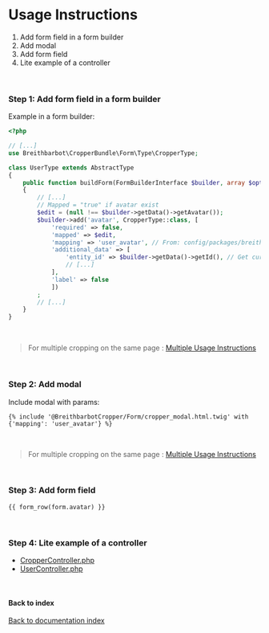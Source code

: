 # Usage Instructions

1. Add form field in a form builder
2. Add modal
3. Add form field
4. Lite example of a controller

<br>

### Step 1: Add form field in a form builder
Example in a form builder:

```php
<?php

// [...]
use Breithbarbot\CropperBundle\Form\Type\CropperType;

class UserType extends AbstractType
{
    public function buildForm(FormBuilderInterface $builder, array $options)
    {
        // [...]
        // Mapped = "true" if avatar exist
        $edit = (null !== $builder->getData()->getAvatar());
        $builder->add('avatar', CropperType::class, [
            'required' => false,
            'mapped' => $edit,
            'mapping' => 'user_avatar', // From: config/packages/breithbarbot_cropper.yaml
            'additional_data' => [
                'entity_id' => $builder->getData()->getId(), // Get current ID
                // [...]
            ],
            'label' => false
            ])
        ;
        // [...]
    }
}
```

<br>

> For multiple cropping on the same page : [Multiple Usage Instructions](usage_multiple.md)

<br>

### Step 2: Add modal
Include modal with params:

```twig
{% include '@BreithbarbotCropper/Form/cropper_modal.html.twig' with {'mapping': 'user_avatar'} %}
```

<br>

> For multiple cropping on the same page : [Multiple Usage Instructions](usage_multiple.md)

<br>

### Step 3: Add form field

```twig
{{ form_row(form.avatar) }}
```

<br>

### Step 4: Lite example of a controller

- [CropperController.php](examples/Controller/CropperController.php)
- [UserController.php](examples/Controller/UserController.php)

<br>

#### Back to index
[Back to documentation index](index.md)
